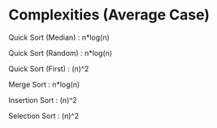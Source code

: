 # Complexities (Average Case)

Quick Sort (Median) : n*log(n)

Quick Sort (Random) : n*log(n)

Quick Sort (First) : (n)^2

Merge Sort : n*log(n)

Insertion Sort : (n)^2

Selection Sort : (n)^2
